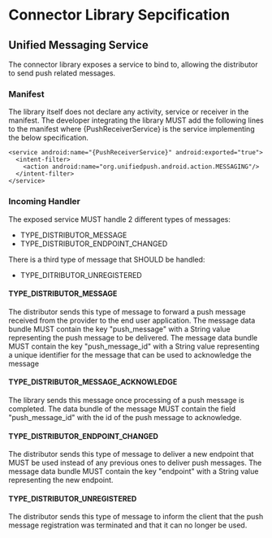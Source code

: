 # Connector  Library Sepcification

## Unified Messaging Service

The connector library exposes a service to bind to, allowing the distributor to send push related messages.

### Manifest

The library itself does not declare any activity, service or receiver in the manifest. The developer integrating the library MUST add the following lines to the manifest where {PushReceiverService} is the service implementing the below specification.

```
<service android:name="{PushReceiverService}" android:exported="true">
  <intent-filter>
    <action android:name="org.unifiedpush.android.action.MESSAGING"/>
  </intent-filter>
</service>
```

### Incoming Handler

The exposed service MUST handle 2 different types of messages:
* TYPE_DISTRIBUTOR_MESSAGE
* TYPE_DISTRIBUTOR_ENDPOINT_CHANGED

There is a third type of message that SHOULD be handled:
* TYPE_DITRIBUTOR_UNREGISTERED

#### TYPE_DISTRIBUTOR_MESSAGE

The distributor sends this type of message to forward a push message received from the provider to the end user application.
The message data bundle MUST contain the key "push_message" with a String value representing the push message to be delivered.
The message data bundle MUST contain the key "push_message_id" with a String value representing a unique identifier for the message that can be used to acknowledge the message

#### TYPE_DISTRIBUTOR_MESSAGE_ACKNOWLEDGE

The library sends this message once processing of a push message is completed. The data bundle of the message MUST contain the field "push_message_id" with the id of the push message to acknowledge.

#### TYPE_DISTRIBUTOR_ENDPOINT_CHANGED

The distributor sends this type of message to deliver a new endpoint that MUST be used instead of any previous ones to deliver push messages.
The message data bundle MUST contain the key "endpoint" with a String value representing the new endpoint.

#### TYPE_DISTRIBUTOR_UNREGISTERED

The distributor sends this type of message to inform the client that the push message registration was terminated and that it can no longer be used.



